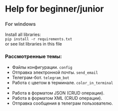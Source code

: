# Help for beginner/junior

### <font color="#555">For windows</font>

Install all libraries:  
<code>pip install -r requirements.txt</code>  
or see list libraries in this file

### Рассмотренные темы:
* Файлы конфигурации. <code>config</code>
* Отправка электронной почты. <code>send_email</code>
* Телеграм-бот. <code>telegram_bot</code>
* Работа с цветом в терминале. <code>color_in_terminal</code>
* 
* Работа в форматом JSON (CRUD операции).  
* Работа в форматом XML (CRUD операции).
* Отправка сообщения в телеграм пользователю.
